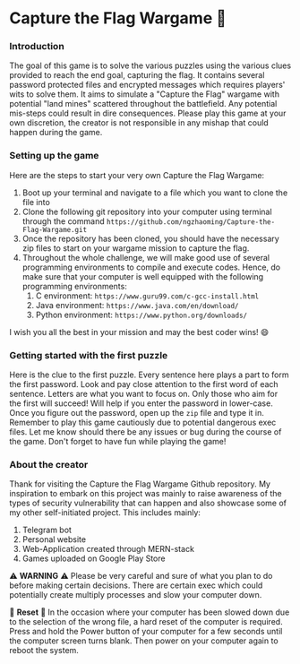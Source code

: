# Capture the Flag Wargame 🚩

### Introduction
The goal of this game is to solve the various puzzles using the various clues provided to reach the end goal, capturing the flag. It contains several password protected files and encrypted messages which requires players' wits to solve them. It aims to simulate a "Capture the Flag" wargame with potential "land mines" scattered throughout the battlefield. Any potential mis-steps could result in dire consequences. Please play this game at your own discretion, the creator is not responsible in any mishap that could happen during the game.

### Setting up the game
Here are the steps to start your very own Capture the Flag Wargame:
1. Boot up your terminal and navigate to a file which you want to clone the file into
2. Clone the following git repository into your computer using terminal through the command ``https://github.com/ngzhaoming/Capture-the-Flag-Wargame.git``
3. Once the repository has been cloned, you should have the necessary zip files to start on your wargame mission to capture the flag.
4. Throughout the whole challenge, we will make good use of several programming environments to compile and execute codes. Hence, do make sure that your computer is well equipped with the following programming environments: 
	1. C environment: ``https://www.guru99.com/c-gcc-install.html``
	2. Java environment: ``https://www.java.com/en/download/``
	3. Python environment: ``https://www.python.org/downloads/``

I wish you all the best in your mission and may the best coder wins! 😄

### Getting started with the first puzzle
Here is the clue to the first puzzle. Every sentence here plays a part to form the first password. Look and pay close attention to the first word of each sentence. Letters are what you want to focus on. Only those who aim for the first will succeed! Will help if you enter the password in lower-case. Once you figure out the password, open up the `zip` file and type it in. Remember to play this game cautiously due to potential dangerous exec files. Let me know should there be any issues or bug during the course of the game. Don't forget to have fun while playing the game!

### About the creator
Thank for visiting the Capture the Flag Wargame Github repository. My inspiration to embark on this project was mainly to raise awareness of the types of security vulnerability that can happen and also showcase some of my other self-initiated project. This includes mainly:
1. Telegram bot
2. Personal website
3. Web-Application created through MERN-stack
4. Games uploaded on Google Play Store

:warning: **WARNING** :warning: Please be very careful and sure of what you plan to do before making certain decisions. There are certain exec which could potentially create multiply processes and slow your computer down.


🔄 **Reset** 🔄 In the occasion where your computer has been slowed down due to the selection of the wrong file, a hard reset of the computer is required. Press and hold the Power button of your computer for a few seconds until the computer screen turns blank. Then power on your computer again to reboot the system.
